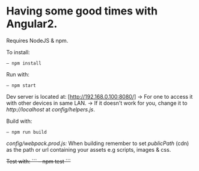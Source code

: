 # Having some good times with Angular2.

Requires NodeJS & npm.

To install:
```
– npm install
```

Run with:
```
– npm start
```

Dev server is located at: [http://192.168.0.100:8080/]
-> For one to access it with other devices in same LAN.
-> If it doesn't work for you, change it to *http://localhost* at *config/helpers.js*.

Build with:
```
– npm run build
```
*config/webpack.prod.js:*
When building remember to set *publicPath* (cdn) as the path or url containing your assets e.g scripts, images & css.

<del>
Test with:
```
– npm test
```
</del>